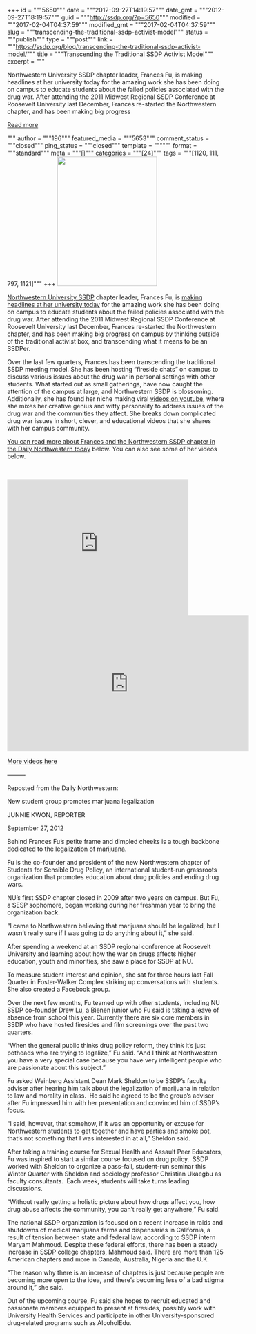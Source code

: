 +++
id = """5650"""
date = """2012-09-27T14:19:57"""
date_gmt = """2012-09-27T18:19:57"""
guid = """http://ssdp.org/?p=5650"""
modified = """2017-02-04T04:37:59"""
modified_gmt = """2017-02-04T04:37:59"""
slug = """transcending-the-traditional-ssdp-activist-model"""
status = """publish"""
type = """post"""
link = """https://ssdp.org/blog/transcending-the-traditional-ssdp-activist-model/"""
title = """Transcending the Traditional SSDP Activist Model"""
excerpt = """<p>Northwestern University SSDP chapter leader, Frances Fu, is making headlines at her university today for the amazing work she has been doing on campus to educate students about the failed policies associated with the drug war. After attending the 2011 Midwest Regional SSDP Conference at Roosevelt University last December, Frances re-started the Northwestern chapter, and has been making big progress</p>
<div class="h10"></div>
<p><a class="more-link2 flat" href="https://ssdp.org/blog/transcending-the-traditional-ssdp-activist-model/">Read more</a></p>
"""
author = """196"""
featured_media = """5653"""
comment_status = """closed"""
ping_status = """closed"""
template = """"""
format = """standard"""
meta = """[]"""
categories = """[24]"""
tags = """[1120, 111, 797, 1121]"""
+++
<img class="size-medium wp-image-5653 alignright" title="Frances Fu" src="/assets/2012/09/298196_164073267009539_1677892090_n-231x300.jpeg" alt="" width="231" height="300" />



<a href="http://ssdp.org/chapters/midwest/illinois/northwestern-university/">Northwestern University SSDP</a> chapter leader, Frances Fu, is <a href="http://dailynorthwestern.com/2012/09/27/campus/new-student-group-promotes-marijuana-legalization/">making headlines at her university today</a> for the amazing work she has been doing on campus to educate students about the failed policies associated with the drug war. After attending the 2011 Midwest Regional SSDP Conference at Roosevelt University last December, Frances re-started the Northwestern chapter, and has been making big progress on campus by thinking outside of the traditional activist box, and transcending what it means to be an SSDPer.



Over the last few quarters, Frances has been transcending the traditional SSDP meeting model. She has been hosting “fireside chats” on campus to discuss various issues about the drug war in personal settings with other students. What started out as small gatherings, have now caught the attention of the campus at large, and Northwestern SSDP is blossoming. Additionally, she has found her niche making viral <a href="http://www.youtube.com/user/thedrugpolicydealer?feature=watch">videos on youtube</a>, where she mixes her creative genius and witty personality to address issues of the drug war and the communities they affect. She breaks down complicated drug war issues in short, clever, and educational videos that she shares with her campus community.



<a href="http://dailynorthwestern.com/2012/09/27/campus/new-student-group-promotes-marijuana-legalization/">You can read more about Frances and the Northwestern SSDP chapter in the Daily Northwestern today</a> below. You can also see some of her videos below.



&nbsp;



<iframe width="420" height="315" frameborder="0" src="http://www.youtube.com/embed/rha9aw00fSI"></iframe>



<iframe width="560" height="315" frameborder="0" src="http://www.youtube.com/embed/gR1Qy2woxM0"></iframe>



<a href="http://www.youtube.com/user/thedrugpolicydealer?feature=watch">More videos here</a>

&#8212;&#8212;&#8212;



Reposted from the Daily Northwestern:



New student group promotes marijuana legalization



JUNNIE KWON, REPORTER

September 27, 2012



Behind Frances Fu’s petite frame and dimpled cheeks is a tough backbone dedicated to the legalization of marijuana.



Fu is the co-founder and president of the new Northwestern chapter of Students for Sensible Drug Policy, an international student-run grassroots organization that promotes education about drug policies and ending drug wars.



NU&#8217;s first SSDP chapter closed in 2009 after two years on campus. But Fu, a SESP sophomore, began working during her freshman year to bring the organization back.



“I came to Northwestern believing that marijuana should be legalized, but I wasn’t really sure if I was going to do anything about it,” she said.



After spending a weekend at an SSDP regional conference at Roosevelt University and learning about how the war on drugs affects higher education, youth and minorities, she saw a place for SSDP at NU.



To measure student interest and opinion, she sat for three hours last Fall Quarter in Foster-Walker Complex striking up conversations with students. She also created a Facebook group.



Over the next few months, Fu teamed up with other students, including NU SSDP co-founder Drew Lu, a Bienen junior who Fu said is taking a leave of absence from school this year. Currently there are six core members in SSDP who have hosted firesides and film screenings over the past two quarters.



“When the general public thinks drug policy reform, they think it’s just potheads who are trying to legalize,” Fu said. “And I think at Northwestern you have a very special case because you have very intelligent people who are passionate about this subject.”



Fu asked Weinberg Assistant Dean Mark Sheldon<strong> </strong>to be SSDP’s faculty adviser after hearing him talk about the legalization of marijuana in relation to law and morality in class.  He said he agreed to be the group&#8217;s adviser after Fu impressed him with her presentation and convinced him of SSDP’s focus.



“I said, however, that somehow, if it was an opportunity or excuse for Northwestern students to get together and have parties and smoke pot, that’s not something that I was interested in at all,” Sheldon said.



After taking a training course for Sexual Health and Assault Peer Educators, Fu was inspired to start a similar course focused on drug policy.  SSDP worked with Sheldon to organize a pass-fail, student-run seminar this Winter Quarter with Sheldon and sociology professor Christian Ukaegbu as faculty consultants.  Each week, students will take turns leading discussions.



“Without really getting a holistic picture about how drugs affect you, how drug abuse affects the community, you can’t really get anywhere,&#8221; Fu said.



The national SSDP organization is focused on a recent increase in raids and shutdowns of medical marijuana farms and dispensaries in California, a result of tension between state and federal law, according to SSDP intern Maryam Mahmoud. Despite these federal efforts, there has been a steady increase in SSDP college chapters, Mahmoud said. There are more than 125 American chapters and more in Canada, Australia, Nigeria and the U.K.



“The reason why there is an increase of chapters is just because people are becoming more open to the idea, and there’s becoming less of a bad stigma around it,” she said.



Out of the upcoming course, Fu said she hopes to recruit educated and passionate members equipped to present at firesides, possibly work with University Health Services and participate in other University-sponsored drug-related programs such as AlcoholEdu.
